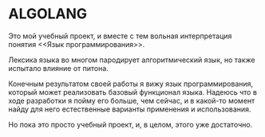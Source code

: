 # ALGOLANG

Это мой учебный проект, и вместе с тем вольная интерпретация понятия <<Язык программирования>>.

Лексика языка во многом пародирует алгоритмический язык, но также испытало влияние от питона.

Конечным результатом своей работы я вижу язык программирования, который может реализовать базовый функционал языка. Надеюсь что в ходе разработки я пойму его больше, чем сейчас, и в какой-то момент найду для него естественные варианты применения и использования.

Но пока это просто учебный проект, и, в целом, этого уже достаточно.

